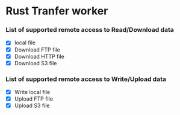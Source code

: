 # Rust Tranfer worker

### List of supported remote access to Read/Download data

- [x] local file
- [x] Download FTP file
- [x] Download HTTP file
- [x] Download S3 file

### List of supported remote access to Write/Upload data

- [x] Write local file
- [x] Upload FTP file
- [x] Upload S3 file
